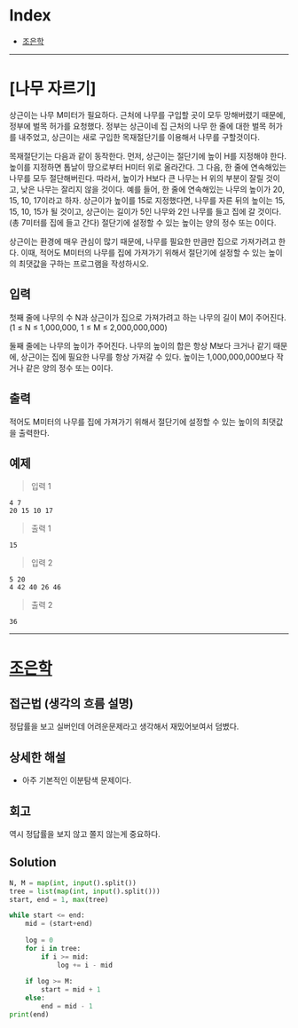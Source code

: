 # Index

+ [조은학](#조은학)

---

# [나무 자르기]

상근이는 나무 M미터가 필요하다. 근처에 나무를 구입할 곳이 모두 망해버렸기 때문에, 정부에 벌목 허가를 요청했다. 정부는 상근이네 집 근처의 나무 한 줄에 대한 벌목 허가를 내주었고, 상근이는 새로 구입한 목재절단기를 이용해서 나무를 구할것이다.

목재절단기는 다음과 같이 동작한다. 먼저, 상근이는 절단기에 높이 H를 지정해야 한다. 높이를 지정하면 톱날이 땅으로부터 H미터 위로 올라간다. 그 다음, 한 줄에 연속해있는 나무를 모두 절단해버린다. 따라서, 높이가 H보다 큰 나무는 H 위의 부분이 잘릴 것이고, 낮은 나무는 잘리지 않을 것이다. 예를 들어, 한 줄에 연속해있는 나무의 높이가 20, 15, 10, 17이라고 하자. 상근이가 높이를 15로 지정했다면, 나무를 자른 뒤의 높이는 15, 15, 10, 15가 될 것이고, 상근이는 길이가 5인 나무와 2인 나무를 들고 집에 갈 것이다. (총 7미터를 집에 들고 간다) 절단기에 설정할 수 있는 높이는 양의 정수 또는 0이다.

상근이는 환경에 매우 관심이 많기 때문에, 나무를 필요한 만큼만 집으로 가져가려고 한다. 이때, 적어도 M미터의 나무를 집에 가져가기 위해서 절단기에 설정할 수 있는 높이의 최댓값을 구하는 프로그램을 작성하시오.

## 입력
첫째 줄에 나무의 수 N과 상근이가 집으로 가져가려고 하는 나무의 길이 M이 주어진다. (1 ≤ N ≤ 1,000,000, 1 ≤ M ≤ 2,000,000,000)

둘째 줄에는 나무의 높이가 주어진다. 나무의 높이의 합은 항상 M보다 크거나 같기 때문에, 상근이는 집에 필요한 나무를 항상 가져갈 수 있다. 높이는 1,000,000,000보다 작거나 같은 양의 정수 또는 0이다.

## 출력

적어도 M미터의 나무를 집에 가져가기 위해서 절단기에 설정할 수 있는 높이의 최댓값을 출력한다.

## 예제

> 입력 1

```
4 7
20 15 10 17
```

> 출력 1

```
15
```

> 입력 2

```
5 20
4 42 40 26 46
```

> 출력 2

```
36
```


---

# [조은학]()

## 접근법 (생각의 흐름 설명)

<!--문제를 풀며 생각의 흐름을 글로 작성-->
정답률을 보고 실버인데 어려운문제라고 생각해서 재밌어보여서 덤볐다.

## 상세한 해설
- 아주 기본적인 이분탐색 문제이다.

## 회고
역시 정답률을 보지 않고 쫄지 않는게 중요하다.
<!--이런 유형은 이렇게 접근하면 좋겠다 (이유와 함께)-->


## Solution

<!--전체 코드 첨부-->

```python
N, M = map(int, input().split())
tree = list(map(int, input().split()))
start, end = 1, max(tree)

while start <= end: 
    mid = (start+end)
    
    log = 0
    for i in tree:
        if i >= mid:
            log += i - mid
    
    if log >= M:
        start = mid + 1
    else:
        end = mid - 1
print(end)
```
